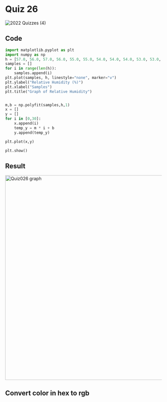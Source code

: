 # Quiz 26

![2022  Quizzes (4)](https://user-images.githubusercontent.com/112055062/202841644-9b8fe249-32db-4211-8eb4-d655343ca2cc.jpg)


## Code
```.py
import matplotlib.pyplot as plt
import numpy as np
h = [57.0, 56.0, 57.0, 56.0, 55.0, 55.0, 54.0, 54.0, 54.0, 53.0, 53.0, 54.0, 53.0, 53.0, 52.0, 52.0, 51.0, 51.0, 51.0, 50.0, 50.0, 49.0, 50.0, 49.0, 49.0, 48.0, 49.0, 49.0, 48.0, 48.0, 48.0, 49.0]
samples = []
for i in range(len(h)):
    samples.append(i)
plt.plot(samples, h, linestyle="none", marker="v")
plt.ylabel("Relative Humidity (%)")
plt.xlabel("Samples")
plt.title("Graph of Relative Humidity")


m,b = np.polyfit(samples,h,1)
x = []
y = []
for i in [0,30]:
    x.append(i)
    temp_y = m * i + b
    y.append(temp_y)

plt.plot(x,y)

plt.show()
```

## Result

<img width="659" alt="Quiz026 graph" src="https://user-images.githubusercontent.com/112055062/202841692-b63aacf8-98ef-4f90-b20d-2994da82bc07.png">

## Convert color in hex to rgb



